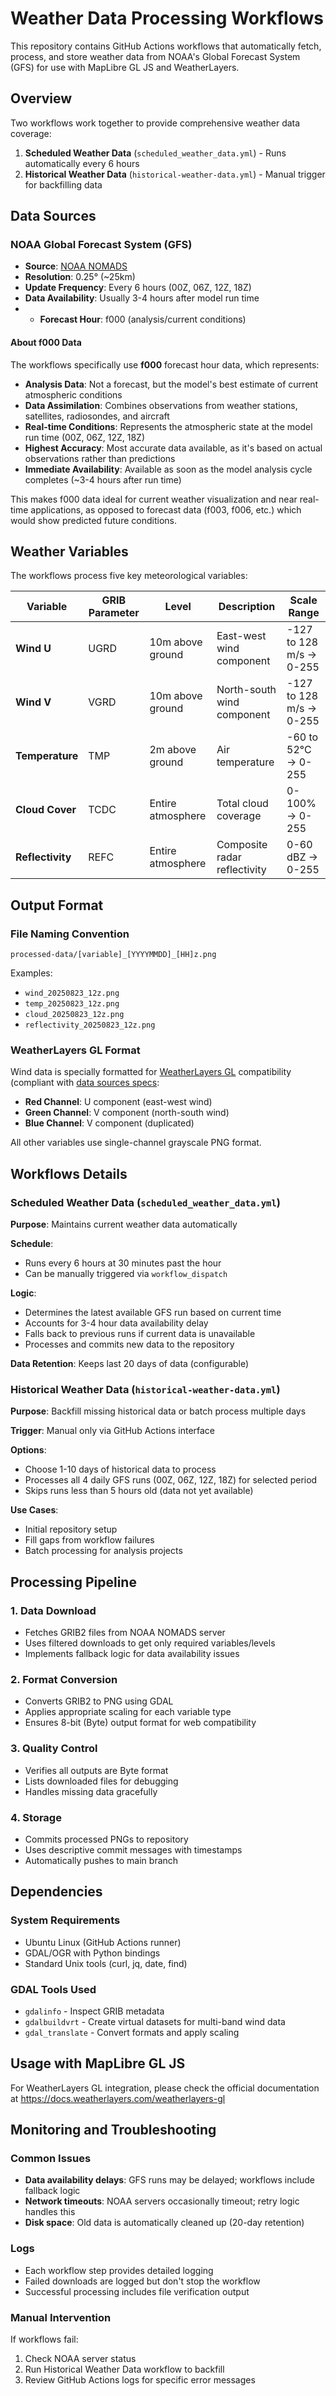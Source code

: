 # Weather Data Processing Workflows

This repository contains GitHub Actions workflows that automatically fetch, process, and store weather data from NOAA's Global Forecast System (GFS) for use with MapLibre GL JS and WeatherLayers.

## Overview

Two workflows work together to provide comprehensive weather data coverage:

1. **Scheduled Weather Data** (`scheduled_weather_data.yml`) - Runs automatically every 6 hours
2. **Historical Weather Data** (`historical-weather-data.yml`) - Manual trigger for backfilling data

## Data Sources

### NOAA Global Forecast System (GFS)
- **Source**: [NOAA NOMADS](https://nomads.ncep.noaa.gov)
- **Resolution**: 0.25° (~25km)
- **Update Frequency**: Every 6 hours (00Z, 06Z, 12Z, 18Z)
- **Data Availability**: Usually 3-4 hours after model run time
- - **Forecast Hour**: f000 (analysis/current conditions)

#### About f000 Data
The workflows specifically use **f000** forecast hour data, which represents:
- **Analysis Data**: Not a forecast, but the model's best estimate of current atmospheric conditions
- **Data Assimilation**: Combines observations from weather stations, satellites, radiosondes, and aircraft
- **Real-time Conditions**: Represents the atmospheric state at the model run time (00Z, 06Z, 12Z, 18Z)
- **Highest Accuracy**: Most accurate data available, as it's based on actual observations rather than predictions
- **Immediate Availability**: Available as soon as the model analysis cycle completes (~3-4 hours after run time)

This makes f000 data ideal for current weather visualization and near real-time applications, as opposed to forecast data (f003, f006, etc.) which would show predicted future conditions.

## Weather Variables

The workflows process five key meteorological variables:

| Variable | GRIB Parameter | Level | Description | Scale Range |
|----------|----------------|-------|-------------|-------------|
| **Wind U** | UGRD | 10m above ground | East-west wind component | -127 to 128 m/s → 0-255 |
| **Wind V** | VGRD | 10m above ground | North-south wind component | -127 to 128 m/s → 0-255 |
| **Temperature** | TMP | 2m above ground | Air temperature | -60 to 52°C → 0-255 |
| **Cloud Cover** | TCDC | Entire atmosphere | Total cloud coverage | 0-100% → 0-255 |
| **Reflectivity** | REFC | Entire atmosphere | Composite radar reflectivity | 0-60 dBZ → 0-255 |

## Output Format

### File Naming Convention
```
processed-data/[variable]_[YYYYMMDD]_[HH]z.png
```

Examples:
- `wind_20250823_12z.png`
- `temp_20250823_12z.png`
- `cloud_20250823_12z.png`
- `reflectivity_20250823_12z.png`

### WeatherLayers GL Format
Wind data is specially formatted for [WeatherLayers GL](https://weatherlayers.com) compatibility (compliant with [data sources specs](https://docs.weatherlayers.com/weatherlayers-gl/data-sources#example-wind-from-grib-to-png):
- **Red Channel**: U component (east-west wind)
- **Green Channel**: V component (north-south wind) 
- **Blue Channel**: V component (duplicated)

All other variables use single-channel grayscale PNG format.

## Workflows Details

### Scheduled Weather Data (`scheduled_weather_data.yml`)

**Purpose**: Maintains current weather data automatically

**Schedule**: 
- Runs every 6 hours at 30 minutes past the hour
- Can be manually triggered via `workflow_dispatch`

**Logic**:
- Determines the latest available GFS run based on current time
- Accounts for 3-4 hour data availability delay
- Falls back to previous runs if current data is unavailable
- Processes and commits new data to the repository

**Data Retention**: Keeps last 20 days of data (configurable)

### Historical Weather Data (`historical-weather-data.yml`)

**Purpose**: Backfill missing historical data or batch process multiple days

**Trigger**: Manual only via GitHub Actions interface

**Options**:
- Choose 1-10 days of historical data to process
- Processes all 4 daily GFS runs (00Z, 06Z, 12Z, 18Z) for selected period
- Skips runs less than 5 hours old (data not yet available)

**Use Cases**:
- Initial repository setup
- Fill gaps from workflow failures
- Batch processing for analysis projects

## Processing Pipeline

### 1. Data Download
- Fetches GRIB2 files from NOAA NOMADS server
- Uses filtered downloads to get only required variables/levels
- Implements fallback logic for data availability issues

### 2. Format Conversion
- Converts GRIB2 to PNG using GDAL
- Applies appropriate scaling for each variable type
- Ensures 8-bit (Byte) output format for web compatibility

### 3. Quality Control
- Verifies all outputs are Byte format
- Lists downloaded files for debugging
- Handles missing data gracefully

### 4. Storage
- Commits processed PNGs to repository
- Uses descriptive commit messages with timestamps
- Automatically pushes to main branch

## Dependencies

### System Requirements
- Ubuntu Linux (GitHub Actions runner)
- GDAL/OGR with Python bindings
- Standard Unix tools (curl, jq, date, find)

### GDAL Tools Used
- `gdalinfo` - Inspect GRIB metadata
- `gdalbuildvrt` - Create virtual datasets for multi-band wind data  
- `gdal_translate` - Convert formats and apply scaling

## Usage with MapLibre GL JS

For WeatherLayers GL integration, please check the official documentation at https://docs.weatherlayers.com/weatherlayers-gl

## Monitoring and Troubleshooting

### Common Issues
- **Data availability delays**: GFS runs may be delayed; workflows include fallback logic
- **Network timeouts**: NOAA servers occasionally timeout; retry logic handles this
- **Disk space**: Old data is automatically cleaned up (20-day retention)

### Logs
- Each workflow step provides detailed logging
- Failed downloads are logged but don't stop the workflow
- Successful processing includes file verification output

### Manual Intervention
If workflows fail:
1. Check NOAA server status
2. Run Historical Weather Data workflow to backfill
3. Review GitHub Actions logs for specific error messages
